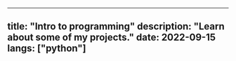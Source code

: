 ---
title: "Intro to programming"
description: "Learn about some of my projects."
date: 2022-09-15
langs: ["python"]
----